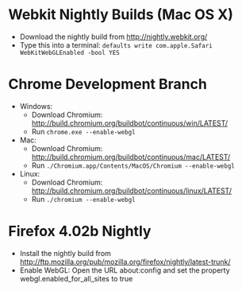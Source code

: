 # Webkit Nightly Builds (Mac OS X) #

  * Download the nightly build from http://nightly.webkit.org/
  * Type this into a terminal:   ` defaults write com.apple.Safari WebKitWebGLEnabled -bool YES `

# Chrome Development Branch #

  * Windows:
    * Download Chromium: http://build.chromium.org/buildbot/continuous/win/LATEST/
    * Run ` chrome.exe --enable-webgl `
  * Mac:
    * Download Chromium: http://build.chromium.org/buildbot/continuous/mac/LATEST/
    * Run ` ./Chromium.app/Contents/MacOS/Chromium --enable-webgl `
  * Linux:
    * Download Chromium: http://build.chromium.org/buildbot/continuous/linux/LATEST/
    * Run ` ./chromium --enable-webgl `

# Firefox 4.02b Nightly #

  * Install the nightly build from http://ftp.mozilla.org/pub/mozilla.org/firefox/nightly/latest-trunk/
  * Enable WebGL: Open the URL about:config and set the property webgl.enabled\_for\_all\_sites to true